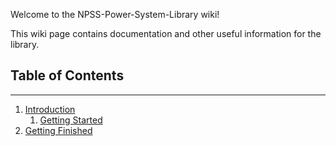 Welcome to the NPSS-Power-System-Library wiki!

This wiki page contains documentation and other useful information for the library.

## Table of Contents
___________________________________________

1. [Introduction](Introduction)
    1. [Getting Started](Getting-Started)
1. [Getting Finished](Getting-Finished)